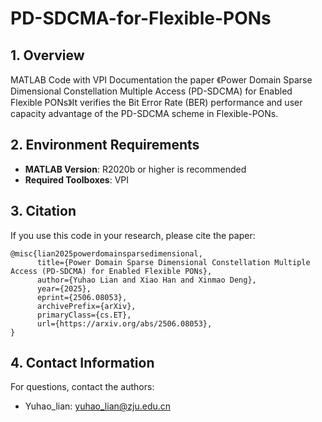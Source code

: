 # PD-SDCMA-for-Flexible-PONs
## 1. Overview

MATLAB Code with VPI Documentation the paper 《Power Domain Sparse Dimensional Constellation Multiple Access (PD-SDCMA) for Enabled Flexible PONs》It verifies the Bit Error Rate (BER) performance and user capacity advantage of the PD-SDCMA scheme in Flexible-PONs.

## 2. Environment Requirements

- **MATLAB Version**: R2020b or higher is recommended
- **Required Toolboxes**: VPI

## 3. Citation

If you use this code in your research, please cite the paper:

```
@misc{lian2025powerdomainsparsedimensional,
      title={Power Domain Sparse Dimensional Constellation Multiple Access (PD-SDCMA) for Enabled Flexible PONs}, 
      author={Yuhao Lian and Xiao Han and Xinmao Deng},
      year={2025},
      eprint={2506.08053},
      archivePrefix={arXiv},
      primaryClass={cs.ET},
      url={https://arxiv.org/abs/2506.08053}, 
}
```

## 4. Contact Information

For questions, contact the authors:

- Yuhao_lian: [yuhao_lian@zju.edu.cn](mailto:yuhao_lian@zju.edu.cn)

